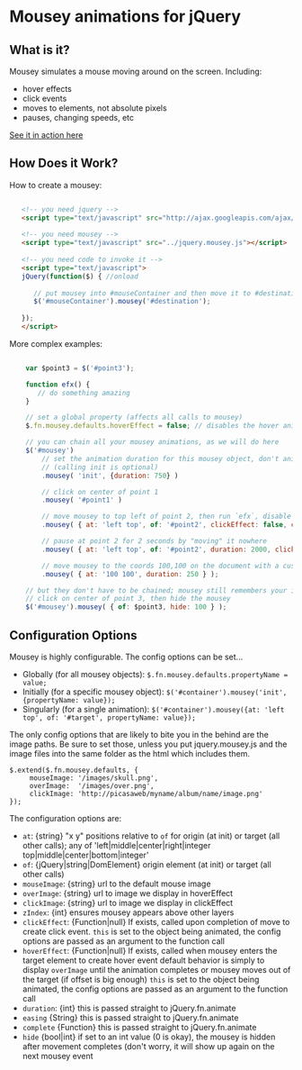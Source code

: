 
Mousey animations for jQuery
============================

What is it?
-----------

Mousey simulates a mouse moving around on the screen. Including:

- hover effects
- click events
- moves to elements, not absolute pixels
- pauses, changing speeds, etc

[See it in action here](http://katowulf.github.com/mousey/)

How Does it Work?
-----------------

How to create a mousey:

```html

   <!-- you need jquery -->
   <script type="text/javascript" src="http://ajax.googleapis.com/ajax/libs/jquery/1.7.1/jquery.min.js"></script>
   
   <!-- you need mousey -->
   <script type="text/javascript" src="../jquery.mousey.js"></script>
   
   <!-- you need code to invoke it -->
   <script type="text/javascript">
   jQuery(function($) { //onload
   
      // put mousey into #mouseContainer and then move it to #destination!
      $('#mouseContainer').mousey('#destination');
   
   });
   </script>

```

More complex examples:

```javascript

    var $point3 = $('#point3');

    function efx() {
       // do something amazing
    }

    // set a global property (affects all calls to mousey)
    $.fn.mousey.defaults.hoverEffect = false; // disables the hover animation for all mousey objects

    // you can chain all your mousey animations, as we will do here
    $('#mousey')
        // set the animation duration for this mousey object, don't animate anything yet
        // (calling init is optional)
        .mousey( 'init', {duration: 750} )

        // click on center of point 1
        .mousey( '#point1' )

        // move mousey to top left of point 2, then run `efx`, disable the click animation
        .mousey( { at: 'left top', of: '#point2', clickEffect: false, complete: efx } )

        // pause at point 2 for 2 seconds by "moving" it nowhere
        .mousey( { at: 'left top', of: '#point2', duration: 2000, clickEffect: false, mouseImage: 'hourglass.gif' } )

        // move mousey to the coords 100,100 on the document with a custom duration
        .mousey( { at: '100 100', duration: 250 } );

    // but they don't have to be chained; mousey still remembers your init options and they still queue in order!
    // click on center of point 3, then hide the mousey
    $('#mousey').mousey( { of: $point3, hide: 100 } );

```

Configuration Options
---------------------

Mousey is highly configurable. The config options can be set...

* Globally (for all mousey objects):        `$.fn.mousey.defaults.propertyName = value;`
* Initially (for a specific mousey object): `$('#container').mousey('init', {propertyName: value});`
* Singularly (for a single animation):      `$('#container').mousey({at: 'left top', of: '#target', propertyName: value});`

The only config options that are likely to bite you in the behind are the image paths. Be sure to set those,
unless you put jquery.mousey.js and the image files into the same folder as the html which includes them.

    $.extend($.fn.mousey.defaults, {
         mouseImage: '/images/skull.png',
         overImage:  '/images/over.png',
         clickImage: 'http://picasaweb/myname/album/name/image.png'
    });

The configuration options are:
 
- `at`: {string} "x y" positions relative to `of` for origin (at init) or target (all other calls); any of 'left|middle|center|right|integer top|middle|center|bottom|integer'
- `of`: {jQuery|string|DomElement} origin element (at init) or target (all other calls)
- `mouseImage`: {string} url to the default mouse image
- `overImage`: {string} url to image we display in hoverEffect
- `clickImage`: {string} url to image we display in clickEffect
- `zIndex`: {int} ensures mousey appears above other layers
- `clickEffect`: {Function|null} If exists, called upon completion of move to create click event.
        `this` is set to the object being animated, the config options are passed as an argument to the function call
- `hoverEffect`: {Function|null} If exists, called when mousey enters the target element to create hover event
        default behavior is simply to display `overImage` until the animation completes or mousey moves out of the target (if offset is big enough)
        `this` is set to the object being animated, the config options are passed as an argument to the function call
- `duration`: {int} this is passed straight to jQuery.fn.animate
- `easing` {String} this is passed straight to jQuery.fn.animate
- `complete` {Function} this is passed straight to jQuery.fn.animate
- `hide` {bool|int} if set to an int value (0 is okay), the mousey is hidden after movement completes (don't worry, it will show up again on the next mousey event
